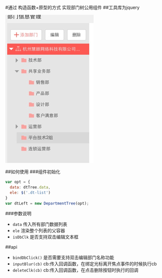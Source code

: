 #通过 构造函数+原型的方式 实现部门树公用组件
##工具库为jquery


![image](https://github.com/superRzx/departmentTreeComponent/blob/master/img/design.png "效果图")

##如何使用
###组件初始化
```javascript
var opt = {
  data: dtTree.data,
  ele: $('.dt-list')
}
var dtLeft = new DepartmentTree(opt);
```
###参数说明
* `data` 传入所有部门数据列表
* `ele` 渲染整个列表的父容器
* `isDbClk` 是否支持双击编辑文本框

##api    
* `bindDbClick()` 是否需要支持双击编辑部门名称功能
* `inputBlur(cb)`  cb:传入回调函数，在绑定光标离开焦点事件的时候执行cb
* `deleteClk(cb)`  cb:传入回调函数，在点击删除按钮时执行的回调